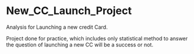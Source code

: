# New_CC_Launch_Project
Analysis for Launching a new credit Card.

Project done for practice, which includes only statistical method to answer the question of launching a new CC will be a success or not.

